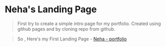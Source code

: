 # Neha's Landing Page

> First try to create a simple intro page for my portfolio. Created using github pages and by cloning repo from github.


> So , Here's my  First Landing Page - [Neha - portfolio ](https://nehaahuja2021.github.io/nehaahuja.github.io/)





